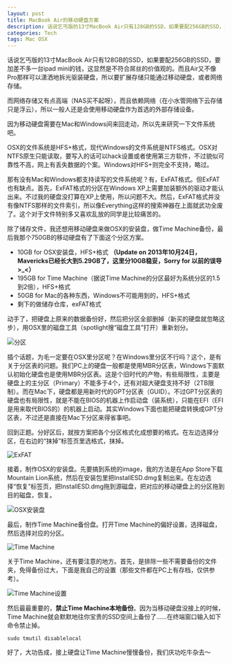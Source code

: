 ```yaml
---
layout: post
title: MacBook Air的移动硬盘方案
description: 话说乞丐版的13寸MacBook Air只有128GB的SSD，如果要配256GB的SSD，要加差不多一台ipad mini的钱，这显然是不符合屌丝的价值观的。而且Air又不像Pro那样可以潇洒地拆光驱装硬盘，所以要扩展存储只能通过移动硬盘，或者网络存储。
categories: Tech
tags: Mac OSX
---
```

话说乞丐版的13寸MacBook Air只有128GB的SSD，如果要配256GB的SSD，要加差不多一台ipad mini的钱，这显然是不符合屌丝的价值观的。而且Air又不像Pro那样可以潇洒地拆光驱装硬盘，所以要扩展存储只能通过移动硬盘，或者网络存储。

而网络存储又有点高端（NAS买不起呀），而且依赖网络（在小水管网络下云存储只是浮云），所以一般人还是会使用移动硬盘作为首选的外部存储设备。

因为移动硬盘需要在Mac和Windows间来回走动，所以先来研究一下文件系统吧。

OSX的文件系统是HFS+格式，现代Windows的文件系统是NTFS格式。OSX对NTFS原生只能读取，要写入的话可以hack设置或者使用第三方软件，不过貌似可靠性不高，网上有丢失数据的个案。Windows对HFS+则完全不支持，略过。

那有没有Mac和Windows都支持读写的文件系统呢？有，ExFAT格式。但ExFAT也有缺点。首先，ExFAT格式的分区在Windows XP上需要加装额外的驱动才能认出来。不过我的硬盘没打算在XP上使用，所以问题不大。然后，ExFAT格式并没有像NTFS那样的文件索引，所以像Everything这样的搜索神器在上面就武功全废了。这个对于文件特别多又喜欢乱放的同学是比较痛苦的。

除了储存文件，我还想用移动硬盘来做OSX的安装盘，做Time Machine备份，最后我那个750GB的移动硬盘有了下面这个分区方案。

* 10GB for OSX安装盘，HFS+格式 **（Update on 2013年10月24日，Mavericks已经长大到5.29GB了，这里分10GB稳妥，Sorry for 以前的误导>_<）**
* 195GB for Time Machine（据说Time Machine的分区最好为系统分区的1.5到2倍），HFS+格式
* 50GB for Mac的各种东西，Windows不可能用到的，HFS+格式
* 剩下的做储存仓库，exFAT格式

动手了，把硬盘上原来的数据备份好，然后把分区全部删掉（新买的硬盘就忽略这步），用OSX里的磁盘工具（spotlight搜“磁盘工具”打开）重新划分。

![分区](http://ww4.sinaimg.cn/mw600/547806e8jw1e0bxt67cljj.jpg "分区")

插个话题，为毛一定要在OSX里分区呢？在Windows里分区不行吗？这个，是有关于分区表的问题。我们PC上的硬盘一般都是使用MBR分区表，Windows下面默认初始化硬盘也是使用MBR分区表。这是个旧时代的产物，有些局限性，主要是硬盘上的主分区（Primary）不能多于4个，还有对超大硬盘支持不好（2TB限制）。而在Mac下，硬盘都是用新时代的GPT分区表（GUID）。不过GPT分区表的硬盘也有局限性，就是不能在BIOS的机器上作启动盘（装系统），只能在EFI（EFI是用来取代BIOS的）的机器上启动。其实Windows下面也能把硬盘转换成GPT分区表，不过还是直接在Mac下分区来得省事吧。

回到正题。分好区后，就按方案把各个分区格式化成想要的格式。在左边选择分区，在右边的“抹掉”标签页里选格式，抹掉。

![ExFAT](http://ww2.sinaimg.cn/mw600/547806e8jw1e0bxt2hyidj.jpg "ExFAT格式")

接着，制作OSX的安装盘。先要搞到系统的image，我的方法是在App Store下载Mountain Lion系统，然后在安装包里把InstallESD.dmg复制出来。在左边选择“恢复”标签页，把InstallESD.dmg拖到源磁盘，把对应的移动硬盘上的分区拖到目的磁盘，恢复。

![OSX安装盘](http://ww1.sinaimg.cn/mw600/547806e8jw1e0bxt9ln5dj.jpg "OSX安装盘")

最后，制作Time Machine备份盘。打开Time Machine的偏好设置，选择磁盘，然后选择对应的分区。

![Time Machine](http://ww2.sinaimg.cn/mw600/547806e8jw1e0bxtda4lqj.jpg "Time Machine")

关于Time Machine，还有要注意的地方。首先，是排除一些不需要备份的文件夹，免得备份过大，下面是我自己的设置（那些文件都在PC上有存档，仅供参考）。

![Time Machine设置](http://ww1.sinaimg.cn/mw600/547806e8jw1e0bzo4r1n1j.jpg "Time Machine 设置")

然后最最重要的，**禁止Time Machine本地备份**。因为当移动硬盘没接上的时候，Time Machine就会默默地往你宝贵的SSD空间上备份了……在终端窗口输入如下命令禁止掉。

    sudo tmutil disablelocal

好了，大功告成，接上硬盘让Time Machine慢慢备份，我们庆功吃牛杂去～
